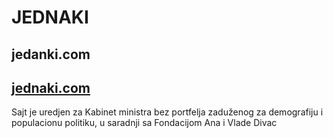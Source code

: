 # JEDNAKI

 ## jedanki.com 
## [jednaki.com](https://www.jednaki.com)

Sajt je uredjen za Kabinet ministra bez portfelja zaduženog za demografiju i populacionu politiku, u saradnji sa Fondacijom Ana i Vlade Divac
